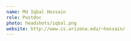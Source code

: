 ```yaml
---
name: Md Iqbal Hossain
role: Postdoc
photo: headshots/iqbal.png
website: http://www.cs.arizona.edu/~hossain/
---
```

